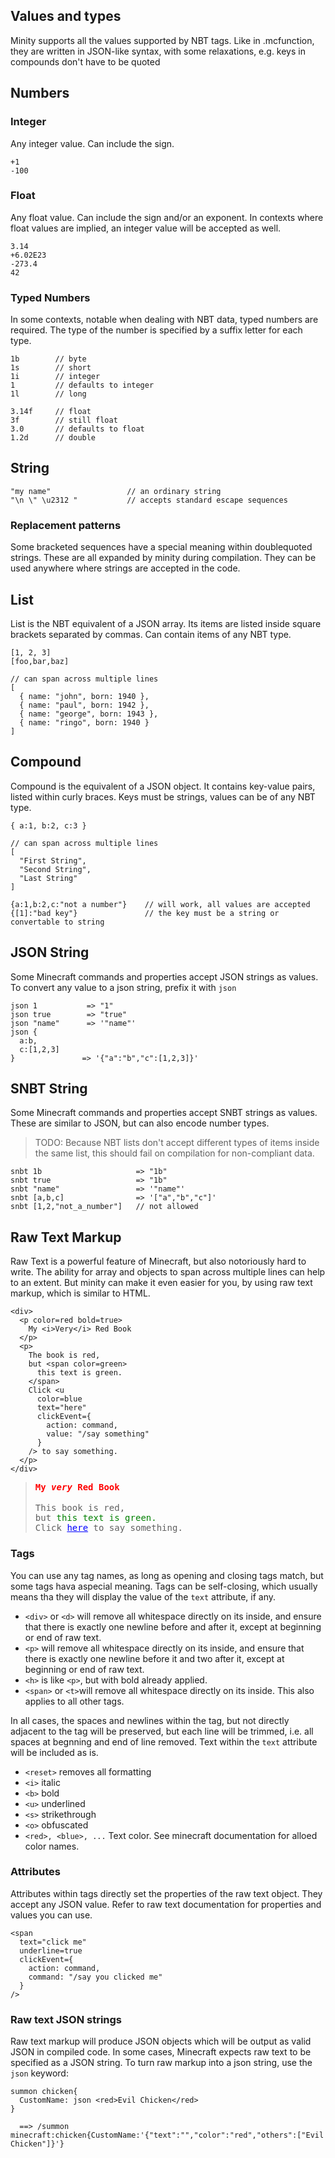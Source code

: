 ## Values and types
Minity supports all the values supported by NBT tags. Like in .mcfunction, they are written in JSON-like syntax, with some relaxations, e.g. keys in compounds don't have to be quoted

## Numbers

### Integer

Any integer value. Can include the sign.
````minity
+1
-100
````
### Float

Any float value. Can include the sign and/or an exponent. In contexts where float values are implied, an integer value will be accepted as well.
````minity
3.14
+6.02E23
-273.4
42
````
### Typed Numbers

In some contexts, notable when dealing with NBT data, typed numbers are required. The type of the number is specified by a suffix letter for each type.
````minity
1b        // byte
1s        // short
1i        // integer
1         // defaults to integer
1l        // long

3.14f     // float
3f        // still float
3.0       // defaults to float
1.2d      // double
````
## String
````minity
"my name"                 // an ordinary string
"\n \" \u2312 "           // accepts standard escape sequences
````
### Replacement patterns

Some bracketed sequences have a special meaning within doublequoted strings. These are all expanded by minity during compilation. They can be used anywhere where strings are accepted in the code.

## List
List is the NBT equivalent of a JSON array. Its items are listed inside square brackets separated by commas. Can contain items of any NBT type.
````minity
[1, 2, 3]
[foo,bar,baz]

// can span across multiple lines
[
  { name: "john", born: 1940 },
  { name: "paul", born: 1942 },
  { name: "george", born: 1943 },
  { name: "ringo", born: 1940 }
]
````
## Compound
Compound is the equivalent of a JSON object. It contains key-value pairs, listed within curly braces. Keys must be strings, values can be of any NBT type.

````minity
{ a:1, b:2, c:3 }

// can span across multiple lines
[
  "First String",
  "Second String",
  "Last String"
]

{a:1,b:2,c:"not a number"}    // will work, all values are accepted
{[1]:"bad key"}               // the key must be a string or convertable to string
````
## JSON String
Some Minecraft commands and properties accept JSON strings as values. To convert any value to a json string, prefix it with `json`
````minity
json 1           => "1"
json true        => "true"
json "name"      => '"name"'
json {
  a:b,
  c:[1,2,3]
}               => '{"a":"b","c":[1,2,3]}'
````
## SNBT String
Some Minecraft commands and properties accept SNBT strings as values. These are similar to JSON, but can also encode number types. 

<blockquote>
TODO: Because NBT lists don't accept different types of items inside the same list, this should fail on compilation for non-compliant data.
</blockquote>

````minity
snbt 1b                     => "1b"
snbt true                   => "1b"
snbt "name"                 => '"name"'
snbt [a,b,c]                => '["a","b","c"]'
snbt [1,2,"not_a_number"]   // not allowed
````
## Raw Text Markup
Raw Text is a powerful feature of Minecraft, but also notoriously hard to write. The ability for array and objects to span across multiple lines can help to an extent. But minity can make it even easier for you, by using raw text markup, which is similar to HTML.

````minity
<div>
  <p color=red bold=true>
    My <i>Very</i> Red Book
  </p>
  <p>
    The book is red, 
    but <span color=green>
      this text is green.
    </span>
    Click <u 
      color=blue
      text="here"
      clickEvent={
        action: command,
        value: "/say something"
      }
    /> to say something.
  </p>
</div>
````
<blockquote>
<tt><b style="color:red">My <i>very</i>  Red Book</b></tt><br/><br/>
<tt>This book is red,</tt><br/>
<tt>but <span style="color:green">this text is green.</tt><br/>
<tt>Click <u style="color:blue">here</u> to say something.</tt><br/>
</blockquote>

### Tags

You can use any tag names, as long as opening and closing tags match, but some tags hava aspecial meaning. Tags can be self-closing, which usually means tha they will display the value of the `text` attribute, if any.

* `<div>` or `<d>` will remove all whitespace directly on its inside, and ensure that there is exactly one newline before and after it, except at beginning or end of raw text.
* `<p>` will remove all whitespace directly on its inside, and ensure that there is exactly one newline before it and two after it, except at beginning or end of raw text.
* `<h>` is like `<p>`, but with bold already applied.
* `<span>` or `<t>`will remove all whitespace directly on its inside. This also applies to all other tags.

In all cases, the spaces and newlines within the tag, but not directly adjacent to the tag will be preserved, but each line will be trimmed, i.e. all spaces at begnning and end of line removed. Text within the `text` attribute will be included as is.

* `<reset>` removes all formatting
* `<i>` italic
* `<b>` bold
* `<u>` underlined
* `<s>` strikethrough
* `<o>` obfuscated
* `<red>, <blue>, ...` Text color. See minecraft documentation for alloed color names.


### Attributes
Attributes within tags directly set the properties of the raw text object. They accept any JSON value. Refer to raw text documentation for properties and values you can use.
````minity
<span 
  text="click me" 
  underline=true 
  clickEvent={
    action: command,
    command: "/say you clicked me"
  }
/>
````
### Raw text JSON strings
Raw text markup will produce JSON objects which will be output as valid JSON in compiled code. In some cases, Minecraft expects raw text to be specified as a JSON string. To turn raw markup into a json string, use the `json` keyword:
````minity
summon chicken{
  CustomName: json <red>Evil Chicken</red>
}

  ==> /summon minecraft:chicken{CustomName:'{"text":"","color":"red","others":["Evil Chicken"]}'}
````
